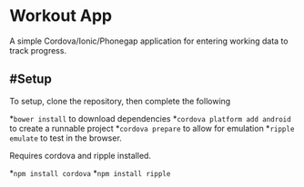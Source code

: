 Workout App
===========

A simple Cordova/Ionic/Phonegap application for entering working data to track progress.

#Setup
------
To setup, clone the repository, then complete the following 

*`bower install` to download dependencies
*`cordova platform add android` to create a runnable project
*`cordova prepare` to allow for emulation
*`ripple emulate` to test in the browser.

Requires cordova and ripple installed.

*`npm install cordova`
*`npm install ripple`
